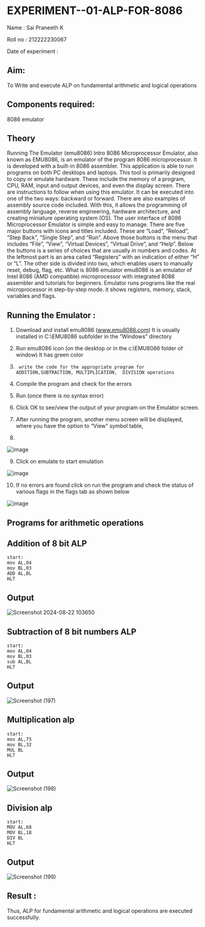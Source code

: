 # EXPERIMENT--01-ALP-FOR-8086
Name : Sai Praneeth K

Roll no : 212222230067

Date of experiment :





## Aim: 
To Write and execute ALP on fundamental arithmetic and logical operations
## Components required: 
8086  emulator 
## Theory 
Running The Emulator (emu8086) Intro 8086 Microprocessor Emulator, also known as EMU8086, is an emulator of the program 8086 microprocessor. It is developed with a built-in 8086 assembler. This application is able to run programs on both PC desktops and laptops. This tool is primarily designed to copy or emulate hardware. These include the memory of a program, CPU, RAM, input and output devices, and even the display screen. There are instructions to follow when using this emulator. It can be executed into one of the two ways: backward or forward. There are also examples of assembly source code included. With this, it allows the programming of assembly language, reverse engineering, hardware architecture, and creating miniature operating system (OS). The user interface of 8086 Microprocessor Emulator is simple and easy to manage. There are five major buttons with icons and titles included. These are “Load”, “Reload”, “Step Back”, “Single Step”, and “Run”. Above those buttons is the menu that includes “File”, “View”, “Virtual Devices”, “Virtual Drive”, and “Help”. Below the buttons is a series of choices that are usually in numbers and codes. At the leftmost part is an area called “Registers” with an indication of either “H” or “L”. The other side is divided into two, which enables users to manually reset, debug, flag, etc. What is 8086 emulator emu8086 is an emulator of Intel 8086 (AMD compatible) microprocessor with integrated 8086 assembler and tutorials for beginners. Emulator runs programs like the real microprocessor in step-by-step mode. it shows registers, memory, stack, variables and flags.


 ## Running the Emulator :
1.	Download and install emu8086 (www.emu8086.com) It is usually installed in C:\EMU8086 subfolder in the “Windows” directory
2.	  Run  emu8086 icon (on the desktop or in the c:\EMU8086 folder of window) It has green color 
 
 
3.		write the code for the appropriate program for ADDITION,SUBTRACTION, MULTIPLICATION,  DIVISION operations 

4.	 Compile the program and check for the errors 
5.	Run (once there is no syntax error) 

6.	Click OK to see/view the output of your program on the Emulator screen. 


7.	After running the program, another menu screen will be displayed, where you have the option to “View” symbol table,
8.	 


![image](https://user-images.githubusercontent.com/36288975/189273263-d65baae9-4b8f-4723-afb3-c0ffa4052b04.png)











9.	Click on emulate to start emulation 








![image](https://user-images.githubusercontent.com/36288975/189273273-9bb36ec1-e2e8-4892-8d35-37707332bfdc.png)








10.	If no errors are found click on run the program and check the status of various flags in the flags tab as shown below 






![image](https://user-images.githubusercontent.com/36288975/189273277-113a2a33-4a40-4ff8-95a5-ecd3a1f504fe.png)







## Programs for arithmetic  operations

## Addition  of 8 bit ALP 
```
start:
mov AL,04
mov BL,03
ADD AL,BL
HLT
```
## Output  

![Screenshot 2024-08-22 103650](https://github.com/user-attachments/assets/ad78eef6-4968-421c-b411-38cdc5427989)

 
## Subtraction   of 8 bit numbers  ALP 
```
start:
mov AL,04
mov BL,03
sub AL,BL
HLT
``` 
## Output  
![Screenshot (197)](https://github.com/user-attachments/assets/971a3d72-a4c8-4b74-8a9a-58b294332342)


## Multiplication alp 
```
start:
mov AL,75
mov BL,32
MUL BL
HLT
```
## Output  

![Screenshot (198)](https://github.com/user-attachments/assets/60a1ff30-ddbc-4ea7-822e-6fce1660fa27)


## Division alp 
```
start:
MOV AL,68
MOV BL,18
DIV BL
HLT
```
## Output  

![Screenshot (199)](https://github.com/user-attachments/assets/4224c778-8600-4351-a5ba-59536f1a9692)



## Result :
 Thus, ALP for fundamental arithmetic and logical operations are executed successfully.








